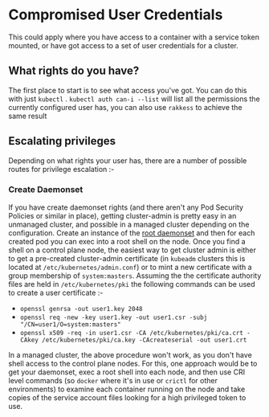 # Compromised User Credentials

This could apply where you have access to a container with a service token mounted, or have got access to a set of user credentials for a cluster.

## What rights do you have?

The first place to start is to see what access you've got.  You can do this with just `kubectl` . `kubectl auth can-i --list` will list all the permissions the currently configured user has, you can also use `rakkess` to achieve the same result

## Escalating privileges

Depending on what rights your user has, there are a number of possible routes for privilege escalation :-

### Create Daemonset

If you have create daemonset rights (and there aren't any Pod Security Policies or similar in place), getting cluster-admin is pretty easy in an unmanaged cluster, and possible in a managed cluster depending on the configuration. Create an instance of the [root daemonset](attacker_manifests.md) and then for each created pod you can exec into a root shell on the node. Once you find a shell on a control plane node, the easiest way to get cluster admin is either to get a pre-created cluster-admin certificate (in `kubeadm` clusters this is located at `/etc/kubernetes/admin.conf`) or to mint a new certificate with a group membership of `system:masters`. Assuming the the certificate authority files are held in `/etc/kubernetes/pki` the following commands can be used to create a user certificate :-

* `openssl genrsa -out user1.key 2048`
* `openssl req -new -key user1.key -out user1.csr -subj "/CN=user1/O=system:masters"`
* `openssl x509 -req -in user1.csr -CA /etc/kubernetes/pki/ca.crt -CAkey /etc/kubernetes/pki/ca.key -CAcreateserial -out user1.crt`

In a managed cluster, the above procedure won't work, as you don't have shell access to the control plane nodes. For this, one approach would be to get your daemonset, exec a root shell into each node, and then use CRI level commands (so `docker` where it's in use or `crictl` for other environments) to examine each container running on the node and take copies of the service account files looking for a high privileged token to use.